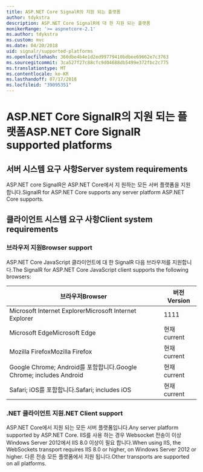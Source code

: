 ```yaml
---
title: ASP.NET Core SignalR의 지원 되는 플랫폼
author: tdykstra
description: ASP.NET Core SignalR에 대 한 지원 되는 플랫폼
monikerRange: '>= aspnetcore-2.1'
ms.author: tdykstra
ms.custom: mvc
ms.date: 04/20/2018
uid: signalr/supported-platforms
ms.openlocfilehash: 360dbe4b4e1d2ed99779410bdbee69662e7c3763
ms.sourcegitcommit: 3ca527f27c88cfc9d04688db5499e372fbc2c775
ms.translationtype: MT
ms.contentlocale: ko-KR
ms.lasthandoff: 07/17/2018
ms.locfileid: "39095351"
---
```

# <a name="aspnet-core-signalr-supported-platforms"></a><span data-ttu-id="db42d-103">ASP.NET Core SignalR의 지원 되는 플랫폼</span><span class="sxs-lookup"><span data-stu-id="db42d-103">ASP.NET Core SignalR supported platforms</span></span>

## <a name="server-system-requirements"></a><span data-ttu-id="db42d-104">서버 시스템 요구 사항</span><span class="sxs-lookup"><span data-stu-id="db42d-104">Server system requirements</span></span>

<span data-ttu-id="db42d-105">ASP.NET core SignalR은 ASP.NET Core에서 지 원하는 모든 서버 플랫폼을 지원 합니다.</span><span class="sxs-lookup"><span data-stu-id="db42d-105">SignalR for ASP.NET Core supports any server platform ASP.NET Core supports.</span></span>

## <a name="client-system-requirements"></a><span data-ttu-id="db42d-106">클라이언트 시스템 요구 사항</span><span class="sxs-lookup"><span data-stu-id="db42d-106">Client system requirements</span></span>

### <a name="browser-support"></a><span data-ttu-id="db42d-107">브라우저 지원</span><span class="sxs-lookup"><span data-stu-id="db42d-107">Browser support</span></span>

<span data-ttu-id="db42d-108">ASP.NET Core JavaScript 클라이언트에 대 한 SignalR 다음 브라우저를 지원합니다.</span><span class="sxs-lookup"><span data-stu-id="db42d-108">The SignalR for ASP.NET Core JavaScript client supports the following browsers:</span></span>

| <span data-ttu-id="db42d-109">브라우저</span><span class="sxs-lookup"><span data-stu-id="db42d-109">Browser</span></span> | <span data-ttu-id="db42d-110">버전</span><span class="sxs-lookup"><span data-stu-id="db42d-110">Version</span></span> |
| ------- | ------- |
| <span data-ttu-id="db42d-111">Microsoft Internet Explorer</span><span class="sxs-lookup"><span data-stu-id="db42d-111">Microsoft Internet Explorer</span></span> | <span data-ttu-id="db42d-112">11</span><span class="sxs-lookup"><span data-stu-id="db42d-112">11</span></span> |
| <span data-ttu-id="db42d-113">Microsoft Edge</span><span class="sxs-lookup"><span data-stu-id="db42d-113">Microsoft Edge</span></span> | <span data-ttu-id="db42d-114">현재</span><span class="sxs-lookup"><span data-stu-id="db42d-114">current</span></span> |
| <span data-ttu-id="db42d-115">Mozilla Firefox</span><span class="sxs-lookup"><span data-stu-id="db42d-115">Mozilla Firefox</span></span> | <span data-ttu-id="db42d-116">현재</span><span class="sxs-lookup"><span data-stu-id="db42d-116">current</span></span> |
| <span data-ttu-id="db42d-117">Google Chrome; Android를 포함합니다.</span><span class="sxs-lookup"><span data-stu-id="db42d-117">Google Chrome; includes Android</span></span> | <span data-ttu-id="db42d-118">현재</span><span class="sxs-lookup"><span data-stu-id="db42d-118">current</span></span> |
| <span data-ttu-id="db42d-119">Safari; iOS를 포함합니다.</span><span class="sxs-lookup"><span data-stu-id="db42d-119">Safari; includes iOS</span></span> | <span data-ttu-id="db42d-120">현재</span><span class="sxs-lookup"><span data-stu-id="db42d-120">current</span></span> |
 
### <a name="net-client-support"></a><span data-ttu-id="db42d-121">.NET 클라이언트 지원</span><span class="sxs-lookup"><span data-stu-id="db42d-121">.NET Client support</span></span>

<span data-ttu-id="db42d-122">ASP.NET Core에서 지원 되는 모든 서버 플랫폼입니다.</span><span class="sxs-lookup"><span data-stu-id="db42d-122">Any server platform supported by ASP.NET Core.</span></span> <span data-ttu-id="db42d-123">IIS를 사용 하는 경우 Websocket 전송이 이상 Windows Server 2012에서 IIS 8.0 이상이 필요 합니다.</span><span class="sxs-lookup"><span data-stu-id="db42d-123">When using IIS, the WebSockets transport requires IIS 8.0 or higher, on Windows Server 2012 or higher.</span></span> <span data-ttu-id="db42d-124">다른 전송 모든 플랫폼에서 지원 됩니다.</span><span class="sxs-lookup"><span data-stu-id="db42d-124">Other transports are supported on all platforms.</span></span>
